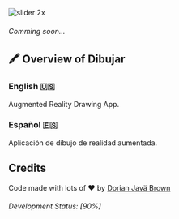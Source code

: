 ![slider 2x](https://user-images.githubusercontent.com/19171147/30729884-d723da1c-9f30-11e7-9f29-afb110973d64.png)
###### Comming soon...

## 🖍  Overview of Dibujar


### English 🇺🇸 

Augmented Reality Drawing App.

### Español 🇪🇸

Aplicación de dibujo de realidad aumentada.


## Credits
 Code made with lots of ♥️ by [Dorian Javä Brown](www.dorianbrown.me) 
 
###### Development Status: [90%] 


